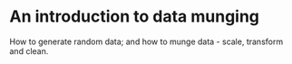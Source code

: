 # An introduction to data munging   

How to generate random data; and how to munge data - scale, transform and clean.